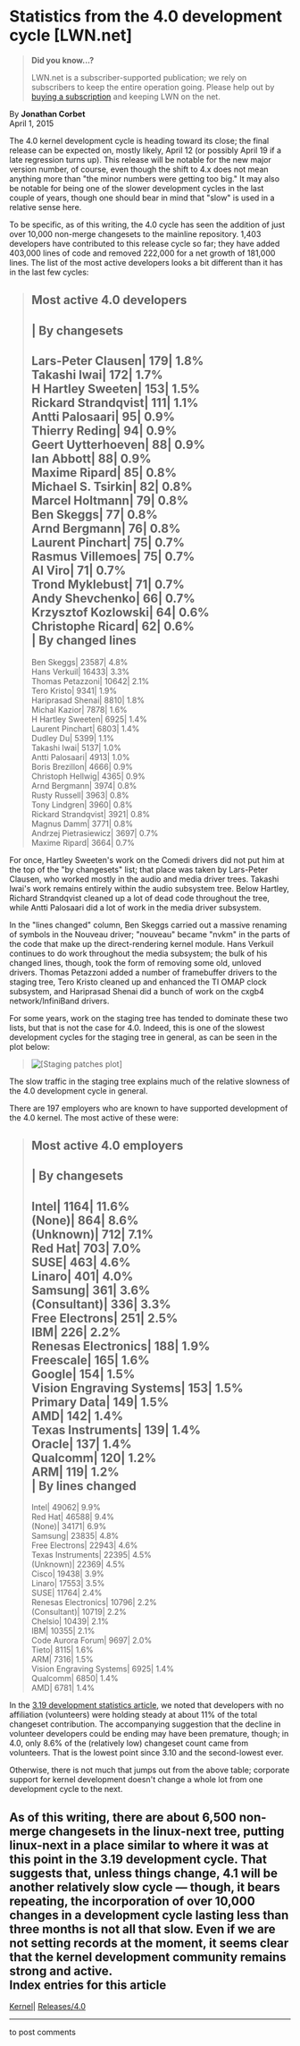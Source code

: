 # Statistics from the 4.0 development cycle [LWN.net]

> **Did you know...?**
> 
> LWN.net is a subscriber-supported publication; we rely on subscribers to keep the entire operation going. Please help out by [buying a subscription](/Promo/nst-nag4/subscribe) and keeping LWN on the net. 

By **Jonathan Corbet**  
April 1, 2015 

The 4.0 kernel development cycle is heading toward its close; the final release can be expected on, mostly likely, April 12 (or possibly April 19 if a late regression turns up). This release will be notable for the new major version number, of course, even though the shift to 4.x does not mean anything more than "the minor numbers were getting too big." It may also be notable for being one of the slower development cycles in the last couple of years, though one should bear in mind that "slow" is used in a relative sense here. 

To be specific, as of this writing, the 4.0 cycle has seen the addition of just over 10,000 non-merge changesets to the mainline repository. 1,403 developers have contributed to this release cycle so far; they have added 403,000 lines of code and removed 222,000 for a net growth of 181,000 lines. The list of the most active developers looks a bit different than it has in the last few cycles: 

> Most active 4.0 developers  
> ---  
> | By changesets  
> ---  
> Lars-Peter Clausen| 179| 1.8%  
> Takashi Iwai| 172| 1.7%  
> H Hartley Sweeten| 153| 1.5%  
> Rickard Strandqvist| 111| 1.1%  
> Antti Palosaari| 95| 0.9%  
> Thierry Reding| 94| 0.9%  
> Geert Uytterhoeven| 88| 0.9%  
> Ian Abbott| 88| 0.9%  
> Maxime Ripard| 85| 0.8%  
> Michael S. Tsirkin| 82| 0.8%  
> Marcel Holtmann| 79| 0.8%  
> Ben Skeggs| 77| 0.8%  
> Arnd Bergmann| 76| 0.8%  
> Laurent Pinchart| 75| 0.7%  
> Rasmus Villemoes| 75| 0.7%  
> Al Viro| 71| 0.7%  
> Trond Myklebust| 71| 0.7%  
> Andy Shevchenko| 66| 0.7%  
> Krzysztof Kozlowski| 64| 0.6%  
> Christophe Ricard| 62| 0.6%  
> | By changed lines  
> ---  
> Ben Skeggs| 23587| 4.8%  
> Hans Verkuil| 16433| 3.3%  
> Thomas Petazzoni| 10642| 2.1%  
> Tero Kristo| 9341| 1.9%  
> Hariprasad Shenai| 8810| 1.8%  
> Michal Kazior| 7878| 1.6%  
> H Hartley Sweeten| 6925| 1.4%  
> Laurent Pinchart| 6803| 1.4%  
> Dudley Du| 5399| 1.1%  
> Takashi Iwai| 5137| 1.0%  
> Antti Palosaari| 4913| 1.0%  
> Boris Brezillon| 4666| 0.9%  
> Christoph Hellwig| 4365| 0.9%  
> Arnd Bergmann| 3974| 0.8%  
> Rusty Russell| 3963| 0.8%  
> Tony Lindgren| 3960| 0.8%  
> Rickard Strandqvist| 3921| 0.8%  
> Magnus Damm| 3771| 0.8%  
> Andrzej Pietrasiewicz| 3697| 0.7%  
> Maxime Ripard| 3664| 0.7%  
  
For once, Hartley Sweeten's work on the Comedi drivers did not put him at the top of the "by changesets" list; that place was taken by Lars-Peter Clausen, who worked mostly in the audio and media driver trees. Takashi Iwai's work remains entirely within the audio subsystem tree. Below Hartley, Richard Strandqvist cleaned up a lot of dead code throughout the tree, while Antti Palosaari did a lot of work in the media driver subsystem. 

In the "lines changed" column, Ben Skeggs carried out a massive renaming of symbols in the Nouveau driver; "nouveau" became "nvkm" in the parts of the code that make up the direct-rendering kernel module. Hans Verkuil continues to do work throughout the media subsystem; the bulk of his changed lines, though, took the form of removing some old, unloved drivers. Thomas Petazzoni added a number of framebuffer drivers to the staging tree, Tero Kristo cleaned up and enhanced the TI OMAP clock subsystem, and Hariprasad Shenai did a bunch of work on the cxgb4 network/InfiniBand drivers. 

For some years, work on the staging tree has tended to dominate these two lists, but that is not the case for 4.0. Indeed, this is one of the slowest development cycles for the staging tree in general, as can be seen in the plot below: 

> ![\[Staging patches plot\]](https://static.lwn.net/images/2015/staging-patches.png)

The slow traffic in the staging tree explains much of the relative slowness of the 4.0 development cycle in general. 

There are 197 employers who are known to have supported development of the 4.0 kernel. The most active of these were: 

> Most active 4.0 employers  
> ---  
> | By changesets  
> ---  
> Intel| 1164| 11.6%  
> (None)| 864| 8.6%  
> (Unknown)| 712| 7.1%  
> Red Hat| 703| 7.0%  
> SUSE| 463| 4.6%  
> Linaro| 401| 4.0%  
> Samsung| 361| 3.6%  
> (Consultant)| 336| 3.3%  
> Free Electrons| 251| 2.5%  
> IBM| 226| 2.2%  
> Renesas Electronics| 188| 1.9%  
> Freescale| 165| 1.6%  
> Google| 154| 1.5%  
> Vision Engraving Systems| 153| 1.5%  
> Primary Data| 149| 1.5%  
> AMD| 142| 1.4%  
> Texas Instruments| 139| 1.4%  
> Oracle| 137| 1.4%  
> Qualcomm| 120| 1.2%  
> ARM| 119| 1.2%  
> | By lines changed  
> ---  
> Intel| 49062| 9.9%  
> Red Hat| 46588| 9.4%  
> (None)| 34171| 6.9%  
> Samsung| 23835| 4.8%  
> Free Electrons| 22943| 4.6%  
> Texas Instruments| 22395| 4.5%  
> (Unknown)| 22369| 4.5%  
> Cisco| 19438| 3.9%  
> Linaro| 17553| 3.5%  
> SUSE| 11764| 2.4%  
> Renesas Electronics| 10796| 2.2%  
> (Consultant)| 10719| 2.2%  
> Chelsio| 10439| 2.1%  
> IBM| 10355| 2.1%  
> Code Aurora Forum| 9697| 2.0%  
> Tieto| 8115| 1.6%  
> ARM| 7316| 1.5%  
> Vision Engraving Systems| 6925| 1.4%  
> Qualcomm| 6850| 1.4%  
> AMD| 6781| 1.4%  
  
In the [3.19 development statistics article](/Articles/631509/), we noted that developers with no affiliation (volunteers) were holding steady at about 11% of the total changeset contribution. The accompanying suggestion that the decline in volunteer developers could be ending may have been premature, though; in 4.0, only 8.6% of the (relatively low) changeset count came from volunteers. That is the lowest point since 3.10 and the second-lowest ever. 

Otherwise, there is not much that jumps out from the above table; corporate support for kernel development doesn't change a whole lot from one development cycle to the next. 

As of this writing, there are about 6,500 non-merge changesets in the linux-next tree, putting linux-next in a place similar to where it was at this point in the 3.19 development cycle. That suggests that, unless things change, 4.1 will be another relatively slow cycle — though, it bears repeating, the incorporation of over 10,000 changes in a development cycle lasting less than three months is not all that slow. Even if we are not setting records at the moment, it seems clear that the kernel development community remains strong and active.  
Index entries for this article  
---  
[Kernel](/Kernel/Index)| [Releases/4.0](/Kernel/Index#Releases-4.0)  
  


* * *

to post comments 
